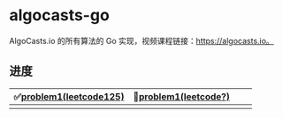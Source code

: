 # algocasts-go

AlgoCasts.io 的所有算法的 Go 实现，视频课程链接：https://algocasts.io。

## 进度

| ✅[problem1(leetcode125)](./leetcode125) | 🤔[problem1(leetcode?)](./leetcode001) |  |  |
|----|----|----|----|
|  |  |  | |

